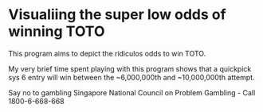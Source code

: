 # Visualiing the super low odds of winning TOTO

This program aims to depict the ridiculos odds to win TOTO.

My very brief time spent playing with this program shows that a quickpick sys 6 entry will win between the ~6,000,000th and ~10,000,000th attempt.

Say no to gambling
Singapore National Council on Problem Gambling - Call 1800-6-668-668
